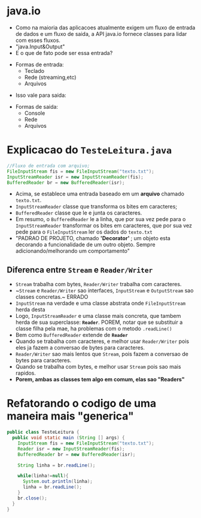 # java.io
- Como na maioria das aplicacoes atualmente exigem um fluxo de entrada de dados e um fluxo de saida, a API java.io fornece classes para lidar com esses fluxos.
- "java.Input&Output"
- E o que de fato pode ser essa entrada?
* Formas de entrada:
  * Teclado
  * Rede (streaming,etc)
  * Arquivos

- Isso vale para saida:
* Formas de saida:
  * Console
  * Rede
  * Arquivos

# Explicacao do `TesteLeitura.java`
```java
//Fluxo de entrada com arquivo;
FileInputStream fis = new FileInputStream("texto.txt");
InputStreamReader isr = new InputStreamReader(fis);
BufferedReader br = new BufferedReader(isr);
```
- Acima, se establece uma entrada baseado em um <strong>arquivo</strong> chamado `texto.txt`.
- `InputStreamReader` classe que transforma os bites em caracteres;
- `BufferedReader` classe que le e junta os caracteres.
- Em resumo, o `BufferedReader` le a linha, que por sua vez pede para o `InputStreamReader` transformar os bites em caracteres, que por sua vez pede para o `FileInputStream` ler os dados do `texto.txt`
- "PADRAO DE PROJETO, chamado <strong>'Decorator' </strong>; um objeto esta decorando a funcionalidade de um outro objeto. Sempre adicionando/melhorando um comportamento"

## Diferenca entre `Stream` e `Reader/Writer`
- `Stream` trabalha com bytes, `Reader/Writer` trabalha com caracteres.
- ~`Stream` e `Reader/Writer` sao interfaces, `InputStream` e `OutputStream` sao classes concretas.~ <storng>ERRADO</strong>
- `InputStream` na verdade e uma classe abstrata onde `FileInputStream` herda desta
- Logo, `InputStreamReader` e uma classe mais concreta, que tambem herda de sua superclasse: <strong>`Reader`</strong>. POREM, notar que se substituir a classe filha pela mae, ha problemas com o metodo `.readLine()`
- Bem como `BufferedReader` extende de <strong>`Reader`</strong>
- Quando se trabalha com caracteres, e melhor usar `Reader/Writer` pois eles ja fazem a conversao de bytes para caracteres.
- `Reader/Writer` sao mais lentos que `Stream`, pois fazem a conversao de bytes para caracteres.
- Quando se trabalha com bytes, e melhor usar `Stream` pois sao mais rapidos.
- <strong>Porem, ambas as classes tem algo em comum, elas sao "Readers"</strong>

# Refatorando o codigo de uma maneira mais "generica"
```java
public class TesteLeitura {
  public void static main (String [] args) {
    InputStream fis = new FileInputStream("texto.txt");
    Reader isr = new InputStreamReader(fis);
    BufferedReader br = new BufferedReader(isr);

    String linha = br.readLine();

    while(linha!=null){
      System.out.println(linha);
      linha = br.readLine();
    }
    br.close();
  }
}
